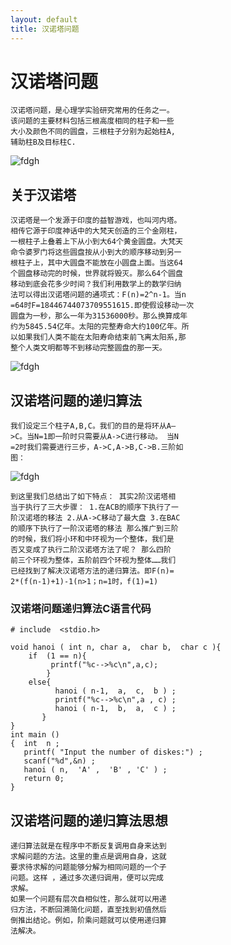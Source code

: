 ```yaml
---
layout: default
title: 汉诺塔问题
---
```


# 汉诺塔问题
    汉诺塔问题，是心理学实验研究常用的任务之一。
    该问题的主要材料包括三根高度相同的柱子和一些
    大小及颜色不同的圆盘，三根柱子分别为起始柱A,
    辅助柱B及目标柱C.
    
![fdgh](http://www.cssxt.com/uploadfile/2017/1128/20171128094439413.gif)

## 关于汉诺塔

    汉诺塔是一个发源于印度的益智游戏，也叫河内塔。
    相传它源于印度神话中的大梵天创造的三个金刚柱，
    一根柱子上叠着上下从小到大64个黄金圆盘。大梵天
    命令婆罗门将这些圆盘按从小到大的顺序移动到另一
    根柱子上，其中大圆盘不能放在小圆盘上面。当这64
    个圆盘移动完的时候，世界就将毁灭。那么64个圆盘
    移动到底会花多少时间？我们利用数学上的数学归纳
    法可以得出汉诺塔问题的通项式：F(n)=2^n-1。当n
    =64时F=18446744073709551615.即使假设移动一次
    圆盘为一秒，那么一年为31536000秒。那么换算成年
    约为5845.54亿年。太阳的完整寿命大约100亿年。所
    以如果我们人类不能在太阳寿命结束前飞离太阳系,那
    整个人类文明都等不到移动完整圆盘的那一天。

![fdgh](https://timgsa.baidu.com/timg?image&quality=80&size=b9999_10000&sec=1537968776347&di=7ff3ea9a2140c5430242415afaea27e5&imgtype=0&src=http%3A%2F%2Fimg.tukexw.com%2Fimg%2F2b6e63bd9ccf9d54.jpg)                                                             

## 汉诺塔问题的递归算法

    我们设定三个柱子A,B,C。我们的目的是将环从A–
    >C。当N=1即一阶时只需要从A->C进行移动。 当N
    =2时我们需要进行三步，A->C,A->B,C->B.三阶如
    图：

![fdgh](https://ss0.bdstatic.com/70cFuHSh_Q1YnxGkpoWK1HF6hhy/it/u=117205958,374324402&fm=26&gp=0.jpg)
   
    到这里我们总结出了如下特点： 其实2阶汉诺塔相
    当于执行了三大步骤： 1.在ACB的顺序下执行了一
    阶汉诺塔的移法 2.从A->C移动了最大盘 3.在BAC
    的顺序下执行了一阶汉诺塔的移法 那么推广到三阶
    的时候，我们将小环和中环视为一个整体，我们是
    否又变成了执行二阶汉诺塔方法了呢？ 那么四阶
    前三个环视为整体，五阶前四个环视为整体……我们
    已经找到了解决汉诺塔方法的递归算法。即F(n)=
    2*(f(n-1)+1)-1(n>1；n=1时，f(1)=1)

### 汉诺塔问题递归算法C语言代码 
    # include  <stdio.h>

    void hanoi ( int n, char a,  char b,  char c ){  
        if  (1 == n){
             printf("%c-->%c\n",a,c);
            }
        else{
              hanoi ( n-1,  a,  c,  b ) ;                 
              printf("%c-->%c\n",a , c) ;              
              hanoi ( n-1,  b,  a,  c ) ;                  
           }
    }
    int main ()
    {  int  n ;
       printf( "Input the number of diskes:") ;
       scanf("%d",&n) ;
       hanoi ( n,  'A' ,  'B' , 'C' ) ;
       return 0;
    }
    
## 汉诺塔问题的递归算法思想
    
    递归算法就是在程序中不断反复调用自身来达到
    求解问题的方法。这里的重点是调用自身，这就
    要求待求解的问题能够分解为相同问题的一个子
    问题。这样 ，通过多次递归调用，便可以完成
    求解。
    如果一个问题有层次自相似性，那么就可以用递
    归方法，不断回溯简化问题，直至找到初值然后
    倒推出结论。例如，阶乘问题就可以使用递归算
    法解决。
    